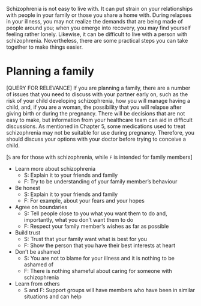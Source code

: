 Schizophrenia is not easy to live with. It can put strain on your
relationships with people in your family or those you share a home
with. During relapses in your illness, you may not realize the demands
that are being made of people around you; when you emerge into
recovery, you may find yourself feeling rather lonely. Likewise, it
can be difficult to live with a person with schizophrenia.
Nevertheless, there are some practical steps you can take together to
make things easier.

# Planning a family

[QUERY FOR RELEVANCE] If you are planning a family, there are a number
of issues that you need to discuss with your partner early on, such as
the risk of your child developing schizophrenia, how you will manage
having a child, and, if you are a woman, the possibility that you will
relapse after giving birth or during the pregnancy. There will be
decisions that are not easy to make, but information from your
healthcare team can aid in difficult discussions. As mentioned in
Chapter 5, some medications used to treat schizophrenia may not be
suitable for use during pregnancy. Therefore, you should discuss your
options with your doctor before trying to conceive a child.

[`S` are for those with schizophrenia, while `F` is
intended for family members]

- Learn more about schizophrenia
  - S: Explain it to your friends and family
  - F: Try to be understanding of your family member’s behaviour
- Be honest
  - S: Explain it to your friends and family
  - F: For example, about your fears and your hopes
- Agree on boundaries
  - S: Tell people close to you what you want them to do and,
    importantly, what you don’t want them to do
  - F: Respect your family member’s wishes as far as possible
- Build trust
  - S: Trust that your family want what is best for you
  - F: Show the person that you have their best interests at heart
- Don’t be ashamed
  - S: You are not to blame for your illness and it is nothing to be
    ashamed of
  - F: There is nothing shameful about caring for someone with
    schizophrenia
- Learn from others
  - S and F: Support groups will have members who have been in similar
    situations and can help
